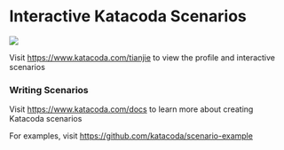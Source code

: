 # Interactive Katacoda Scenarios

[![](http://shields.katacoda.com/katacoda/tianjie/count.svg)](https://www.katacoda.com/tianjie "Get your profile on Katacoda.com")

Visit https://www.katacoda.com/tianjie to view the profile and interactive scenarios

### Writing Scenarios
Visit https://www.katacoda.com/docs to learn more about creating Katacoda scenarios

For examples, visit https://github.com/katacoda/scenario-example
